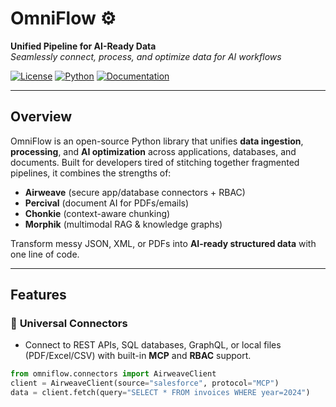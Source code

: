 # OmniFlow :gear:  
**Unified Pipeline for AI-Ready Data**  
*Seamlessly connect, process, and optimize data for AI workflows*  

[![License](https://img.shields.io/badge/License-Apache_2.0-blue.svg)](https://opensource.org/licenses/Apache-2.0)
[![Python](https://img.shields.io/badge/Python-3.9%2B-brightgreen)](https://www.python.org/)
[![Documentation](https://img.shields.io/badge/Docs-Read%20Here-orange)](https://omniflow.dev/docs)

---

## Overview  
OmniFlow is an open-source Python library that unifies **data ingestion**, **processing**, and **AI optimization** across applications, databases, and documents. Built for developers tired of stitching together fragmented pipelines, it combines the strengths of:  
- **Airweave** (secure app/database connectors + RBAC)  
- **Percival** (document AI for PDFs/emails)  
- **Chonkie** (context-aware chunking)  
- **Morphik** (multimodal RAG & knowledge graphs)  

Transform messy JSON, XML, or PDFs into **AI-ready structured data** with one line of code.  

---

## Features  

### :link: **Universal Connectors**  
- Connect to REST APIs, SQL databases, GraphQL, or local files (PDF/Excel/CSV) with built-in **MCP** and **RBAC** support.  
```python
from omniflow.connectors import AirweaveClient  
client = AirweaveClient(source="salesforce", protocol="MCP")  
data = client.fetch(query="SELECT * FROM invoices WHERE year=2024")  